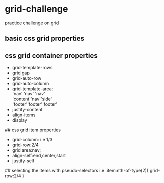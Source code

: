 # grid-challenge
practice challenge on grid 
## basic css grid properties
## css grid container properties
<ul>
  <ligrid-template-colum i.e repeat(3,1fr)</li>
  <li>grid-template-rows</li>
  <li>grid gap</li>
  <li>grid-auto-row</li>
  <li>grid-auto-column</li>
  <li>grid-template-area:<br>
    'nav' 'nav' 'nav'<br>
    'content''nav''side'<br>
    'footer''footer''footer'
  </li>
  
  <li>justify-content</li>
  <li>align-items</li>
  <li>display</li>
  </ul>
  ## css grid item properties
  <ul>
  <li>grid-column: i.e 1/3</li>
  <li>grid-row:2/4</li>
  <li>grid area:nav;</li>
  <li>align-self:end,center,start</li>
  <li>justify-self</li>
 
  </ul>
   ## selecting the items with pseudo-selectors
   i.e .item:nth-of-type(2){
   grid-row:2/4
   } 
  
